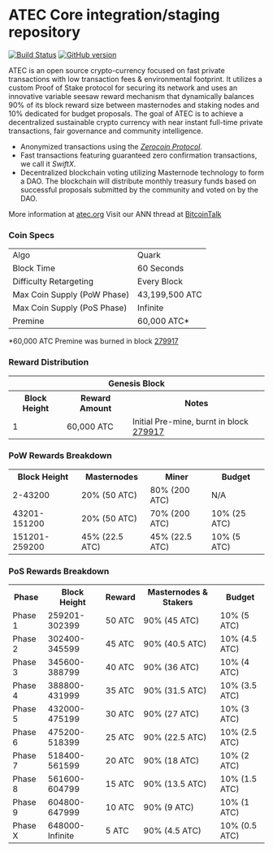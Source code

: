 ATEC Core integration/staging repository
=====================================

[![Build Status](https://travis-ci.org/ATEC-Project/ATEC.svg?branch=master)](https://travis-ci.org/ATEC-Project/ATEC) [![GitHub version](https://badge.fury.io/gh/ATEC-Project%2FATEC.svg)](https://badge.fury.io/gh/ATEC-Project%2FATEC)

ATEC is an open source crypto-currency focused on fast private transactions with low transaction fees & environmental footprint.  It utilizes a custom Proof of Stake protocol for securing its network and uses an innovative variable seesaw reward mechanism that dynamically balances 90% of its block reward size between masternodes and staking nodes and 10% dedicated for budget proposals. The goal of ATEC is to achieve a decentralized sustainable crypto currency with near instant full-time private transactions, fair governance and community intelligence.
- Anonymized transactions using the [_Zerocoin Protocol_](http://www.atec.org/zpiv).
- Fast transactions featuring guaranteed zero confirmation transactions, we call it _SwiftX_.
- Decentralized blockchain voting utilizing Masternode technology to form a DAO. The blockchain will distribute monthly treasury funds based on successful proposals submitted by the community and voted on by the DAO.

More information at [atec.org](http://www.atec.org) Visit our ANN thread at [BitcoinTalk](http://www.bitcointalk.org/index.php?topic=1262920)

### Coin Specs
<table>
<tr><td>Algo</td><td>Quark</td></tr>
<tr><td>Block Time</td><td>60 Seconds</td></tr>
<tr><td>Difficulty Retargeting</td><td>Every Block</td></tr>
<tr><td>Max Coin Supply (PoW Phase)</td><td>43,199,500 ATC</td></tr>
<tr><td>Max Coin Supply (PoS Phase)</td><td>Infinite</td></tr>
<tr><td>Premine</td><td>60,000 ATC*</td></tr>
</table>

*60,000 ATC Premine was burned in block [279917](http://www.presstab.pw/phpexplorer/ATEC/block.php?blockhash=206d9cfe859798a0b0898ab00d7300be94de0f5469bb446cecb41c3e173a57e0)

### Reward Distribution

<table>
<th colspan=4>Genesis Block</th>
<tr><th>Block Height</th><th>Reward Amount</th><th>Notes</th></tr>
<tr><td>1</td><td>60,000 ATC</td><td>Initial Pre-mine, burnt in block <a href="http://www.presstab.pw/phpexplorer/ATEC/block.php?blockhash=206d9cfe859798a0b0898ab00d7300be94de0f5469bb446cecb41c3e173a57e0">279917</a></td></tr>
</table>

### PoW Rewards Breakdown

<table>
<th>Block Height</th><th>Masternodes</th><th>Miner</th><th>Budget</th>
<tr><td>2-43200</td><td>20% (50 ATC)</td><td>80% (200 ATC)</td><td>N/A</td></tr>
<tr><td>43201-151200</td><td>20% (50 ATC)</td><td>70% (200 ATC)</td><td>10% (25 ATC)</td></tr>
<tr><td>151201-259200</td><td>45% (22.5 ATC)</td><td>45% (22.5 ATC)</td><td>10% (5 ATC)</td></tr>
</table>

### PoS Rewards Breakdown

<table>
<th>Phase</th><th>Block Height</th><th>Reward</th><th>Masternodes & Stakers</th><th>Budget</th>
<tr><td>Phase 1</td><td>259201-302399</td><td>50 ATC</td><td>90% (45 ATC)</td><td>10% (5 ATC)</td></tr>
<tr><td>Phase 2</td><td>302400-345599</td><td>45 ATC</td><td>90% (40.5 ATC)</td><td>10% (4.5 ATC)</td></tr>
<tr><td>Phase 3</td><td>345600-388799</td><td>40 ATC</td><td>90% (36 ATC)</td><td>10% (4 ATC)</td></tr>
<tr><td>Phase 4</td><td>388800-431999</td><td>35 ATC</td><td>90% (31.5 ATC)</td><td>10% (3.5 ATC)</td></tr>
<tr><td>Phase 5</td><td>432000-475199</td><td>30 ATC</td><td>90% (27 ATC)</td><td>10% (3 ATC)</td></tr>
<tr><td>Phase 6</td><td>475200-518399</td><td>25 ATC</td><td>90% (22.5 ATC)</td><td>10% (2.5 ATC)</td></tr>
<tr><td>Phase 7</td><td>518400-561599</td><td>20 ATC</td><td>90% (18 ATC)</td><td>10% (2 ATC)</td></tr>
<tr><td>Phase 8</td><td>561600-604799</td><td>15 ATC</td><td>90% (13.5 ATC)</td><td>10% (1.5 ATC)</td></tr>
<tr><td>Phase 9</td><td>604800-647999</td><td>10 ATC</td><td>90% (9 ATC)</td><td>10% (1 ATC)</td></tr>
<tr><td>Phase X</td><td>648000-Infinite</td><td>5 ATC</td><td>90% (4.5 ATC)</td><td>10% (0.5 ATC)</td></tr>
</table>
